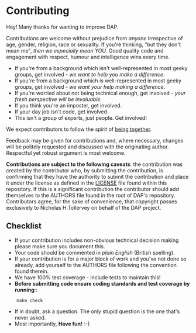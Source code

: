 # Contributing

Hey! Many thanks for wanting to improve DAP.

Contributions are welcome without prejudice from *anyone* irrespective of
age, gender, religion, race or sexuality. If you're thinking, "but they don't
mean me", *then we especially mean YOU*. Good quality code and engagement
with respect, humour and intelligence wins every time.

* If you're from a background which isn't well-represented in most geeky
  groups, get involved - *we want to help you make a difference*.
* If you're from a background which *is* well-represented in most geeky
  groups, get involved - *we want your help making a difference*.
* If you're worried about not being technical enough, get involved - *your
  fresh perspective will be invaluable*.
* If you think you're an imposter, get involved.
* If your day job isn't code, get involved.
* This isn't a group of experts, just people. Get involved!

We expect contributors to follow the spirit of [being together](code_of_conduct.md).

Feedback may be given for contributions and, where necessary, changes will
be politely requested and discussed with the originating author. Respectful
yet robust argument is most welcome.

**Contributions are subject to the following caveats**: the contribution
was created by the contributor who, by submitting the contribution, is
confirming that they have the authority to submit the contribution and
place it under the license as defined in the [LICENSE](license.md) file found
within this repository. If this is a significant contribution
the contributor should add themselves to the AUTHORS file found in the
root of DAP's repository. Contributors agree, for the sake of convenience,
that copyright passes exclusively to Nicholas H.Tollervey on behalf of the
DAP project.

## Checklist

* If your contribution includes non-obvious technical decision making please
  make sure you document this.
* Your code should be commented in *plain English* (British spelling).
* If your contribution is for a major block of work and you've not done so
  already, add yourself to the AUTHORS file following the convention found
  therein.
* We have 100% test coverage - include tests to maintain this!
* **Before submitting code ensure coding standards and test coverage by running**::
```
    make check
```
* If in doubt, ask a question. The only stupid question is the one that's never asked.
* Most importantly, **Have fun!** :-)
